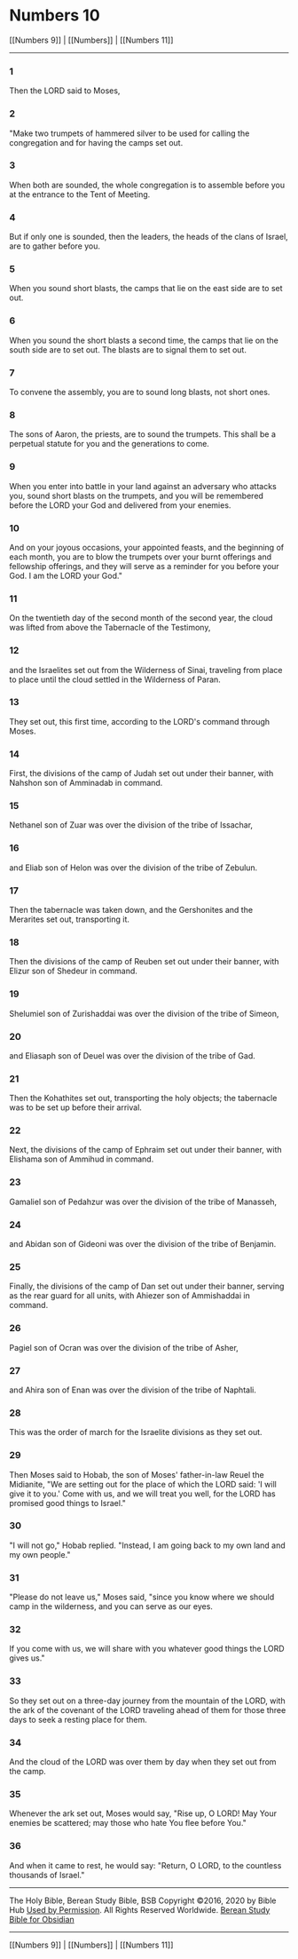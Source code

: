 # Numbers 10

[[Numbers 9]] | [[Numbers]] | [[Numbers 11]]

---

### 1
Then the LORD said to Moses,

### 2
"Make two trumpets of hammered silver to be used for calling the congregation and for having the camps set out.

### 3
When both are sounded, the whole congregation is to assemble before you at the entrance to the Tent of Meeting.

### 4
But if only one is sounded, then the leaders, the heads of the clans of Israel, are to gather before you.

### 5
When you sound short blasts, the camps that lie on the east side are to set out.

### 6
When you sound the short blasts a second time, the camps that lie on the south side are to set out. The blasts are to signal them to set out.

### 7
To convene the assembly, you are to sound long blasts, not short ones.

### 8
The sons of Aaron, the priests, are to sound the trumpets. This shall be a perpetual statute for you and the generations to come.

### 9
When you enter into battle in your land against an adversary who attacks you, sound short blasts on the trumpets, and you will be remembered before the LORD your God and delivered from your enemies.

### 10
And on your joyous occasions, your appointed feasts, and the beginning of each month, you are to blow the trumpets over your burnt offerings and fellowship offerings, and they will serve as a reminder for you before your God. I am the LORD your God."

### 11
On the twentieth day of the second month of the second year, the cloud was lifted from above the Tabernacle of the Testimony,

### 12
and the Israelites set out from the Wilderness of Sinai, traveling from place to place until the cloud settled in the Wilderness of Paran.

### 13
They set out, this first time, according to the LORD's command through Moses.

### 14
First, the divisions of the camp of Judah set out under their banner, with Nahshon son of Amminadab in command.

### 15
Nethanel son of Zuar was over the division of the tribe of Issachar,

### 16
and Eliab son of Helon was over the division of the tribe of Zebulun.

### 17
Then the tabernacle was taken down, and the Gershonites and the Merarites set out, transporting it.

### 18
Then the divisions of the camp of Reuben set out under their banner, with Elizur son of Shedeur in command.

### 19
Shelumiel son of Zurishaddai was over the division of the tribe of Simeon,

### 20
and Eliasaph son of Deuel was over the division of the tribe of Gad.

### 21
Then the Kohathites set out, transporting the holy objects; the tabernacle was to be set up before their arrival.

### 22
Next, the divisions of the camp of Ephraim set out under their banner, with Elishama son of Ammihud in command.

### 23
Gamaliel son of Pedahzur was over the division of the tribe of Manasseh,

### 24
and Abidan son of Gideoni was over the division of the tribe of Benjamin.

### 25
Finally, the divisions of the camp of Dan set out under their banner, serving as the rear guard for all units, with Ahiezer son of Ammishaddai in command.

### 26
Pagiel son of Ocran was over the division of the tribe of Asher,

### 27
and Ahira son of Enan was over the division of the tribe of Naphtali.

### 28
This was the order of march for the Israelite divisions as they set out.

### 29
Then Moses said to Hobab, the son of Moses' father-in-law Reuel the Midianite, "We are setting out for the place of which the LORD said: 'I will give it to you.' Come with us, and we will treat you well, for the LORD has promised good things to Israel."

### 30
"I will not go," Hobab replied. "Instead, I am going back to my own land and my own people."

### 31
"Please do not leave us," Moses said, "since you know where we should camp in the wilderness, and you can serve as our eyes.

### 32
If you come with us, we will share with you whatever good things the LORD gives us."

### 33
So they set out on a three-day journey from the mountain of the LORD, with the ark of the covenant of the LORD traveling ahead of them for those three days to seek a resting place for them.

### 34
And the cloud of the LORD was over them by day when they set out from the camp.

### 35
Whenever the ark set out, Moses would say, "Rise up, O LORD! May Your enemies be scattered; may those who hate You flee before You."

### 36
And when it came to rest, he would say: "Return, O LORD, to the countless thousands of Israel."

---

The Holy Bible, Berean Study Bible, BSB
Copyright ©2016, 2020 by Bible Hub
[Used by Permission](https://berean.bible/terms.htm). All Rights Reserved Worldwide.
[Berean Study Bible for Obsidian](https://github.com/gapmiss/berean-study-bible-for-obsidian)

---

[[Numbers 9]] | [[Numbers]] | [[Numbers 11]]

